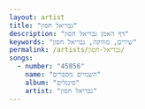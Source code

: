```yaml
---
layout: artist
title: "גבריאל חסון"
description: "דף האמן גבריאל חסון"
keywords: "שירים, מוזיקה, גבריאל חסון"
permalink: /artists/גבריאל-חסון/
songs:
  - number: "45856"
    name: "השמיים מספרים"
    album: "סינגלים"
    artist: "גבריאל חסון"
---
```


